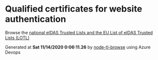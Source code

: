 # Qualified certificates for website authentication 
 Browse the [national eIDAS Trusted Lists and the EU List of eIDAS Trusted Lists (LOTL)](https://webgate.ec.europa.eu/tl-browser/#/) 
 
 
Generated at **Sat 11/14/2020  0:06:11.26** by [node-tl-browse](https://github.com/ymedlop/node-tl-browser) using Azure Devops 
